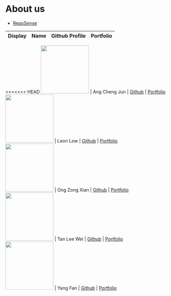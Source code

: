 # About us

* [RepoSense](https://nus-cs2113-ay2021s1.github.io/tp-dashboard/#breakdown=true&search=AY2021S1-CS2113-T14-1%2Ftp%5Bmaster%5D&sort=groupTitle&sortWithin=title&since=2020-09-27&timeframe=commit&mergegroup=&groupSelect=groupByRepos&checkedFileTypes=functional-code~test-code~other~docs)

Display | Name | Github Profile | Portfolio 
--------|:----:|:--------------:|:---------:
<<<<<<< HEAD
<img src="https://avatars0.githubusercontent.com/u/69335512?s=460&v=4" width="150">  | Ang Cheng Jun | [Github](https://github.com/Ang-Cheng-Jun) | [Portfolio](team/ang-cheng-jun.md)
<img src="https://avatars2.githubusercontent.com/u/69446308?s=460&v=4" width="150">  | Leon Low | [Github](https://github.com/leonlowzd) | [Portfolio](team/leonlowzd.md)
<img src="https://avatars2.githubusercontent.com/u/60400567?s=460&u=e15ac87ec16b6f64d93cd7624a2f5c519436f259&v=4" width="150"> | Ong Zong Xian | [Github](https://github.com/zongxian-ctrl) | [Portfolio](team/zongxian-ctrl.md)
<img src="https://avatars0.githubusercontent.com/u/69335512?s=460&v=4" width="150"> | Tan Lee Wei | [Github](https://github.com/TanLeeWei) | [Portfolio](team/tanleewei.md)
<img src="https://avatars2.githubusercontent.com/u/20167103?s=460&u=b903579ff2842a203c2d4f21e2eefe9b58f83c4f&v=4" width="150"> | Yang Fan | [Github](https://github.com/fanceso) | [Portfolio](team/yangfan.md)
